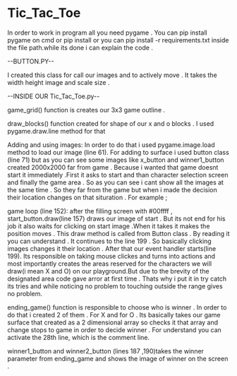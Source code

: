 # Tic_Tac_Toe
In order to work in program all you need pygame . You can pip install pygame on cmd or pip install  or you can pip install -r requirements.txt inside the file path.while its done i can explain the code .

--BUTTON.PY--

I created this class for call our images and to actively move . It takes the width height image and scale size . 

--INSIDE OUR Tic_Tac_Toe.py--

game_grid() function is creates our 3x3 game outline .
  
draw_blocks() function created for shape of our x and o blocks . I used pygame.draw.line method for that

Adding and using images: In order to do that i used pygame.image.load method to load our image (line 61). For adding to surface i used button class (line 71) but as you can see some images like x_button and winner1_button created 2000x2000 far from game . Because i wanted that game doesnt start it immediately .First it asks to start and than character selection screen and finally the game area . So as you can see i cant show all the images at the same time . So they far from the game but when i made the decision their location changes on that situration . For example ;

game loop (line 152): after the filling screen with #00ffff  , start_button.draw(line 157) draws our image of start . But its not end for his job it also waits for clicking on start image .When it takes it makes the position moves . This draw method is called from Button class . By reading it you can understand . It continues to the line 199 . So basically clicking images changes it their location . After that our event handler starts(line 199). Its responsible on taking mouse clickes and turns into actions and most importantly creates the areas reserved for the characters we will draw(i mean X and O) on our playground.But due to the brevity of the designated area code gave arror at first time . Thats why i put it in try catch its tries and while noticing no problem to touching outside the range gives no problem. 
 
 ending_game() function is responsible to choose who is winner . In order to do that i created 2 of them . For X and for O . Its basically takes our game surface that created as a 2 dimensional array so checks it that array and change stops to game in order to decide winner . For understand you can activate the 28th line, which is the comment line.

winner1_button and winner2_button  (lines 187 ,190)takes the winner parameter from ending_game and shows the image of winner on the screen . 

